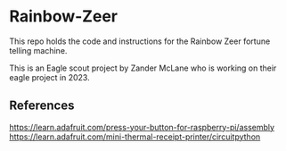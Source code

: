 # Rainbow-Zeer

This repo holds the code and instructions for the Rainbow Zeer fortune telling machine.

This is an Eagle scout project by Zander McLane who is working on their eagle project in 2023.


## References
https://learn.adafruit.com/press-your-button-for-raspberry-pi/assembly
https://learn.adafruit.com/mini-thermal-receipt-printer/circuitpython
